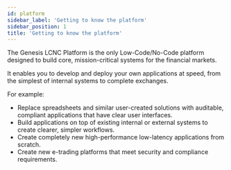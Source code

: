 ```yaml
---
id: platform
sidebar_label: 'Getting to know the platform'
sidebar_position: 1
title: 'Getting to know the platform'
---
```


The Genesis LCNC Platform is the only Low-Code/No-Code platform designed to build core, mission-critical systems for the financial markets.

It enables you to develop and deploy your own applications at speed, from the simplest of internal systems to complete exchanges.

For example:

* Replace spreadsheets and similar user-created solutions with auditable, compliant applications that have clear user interfaces.
* Build applications on top of existing internal or external systems to create clearer, simpler workflows.
* Create completely new high-performance low-latency applications from scratch.
* Create new e-trading platforms that meet security and compliance requirements.
